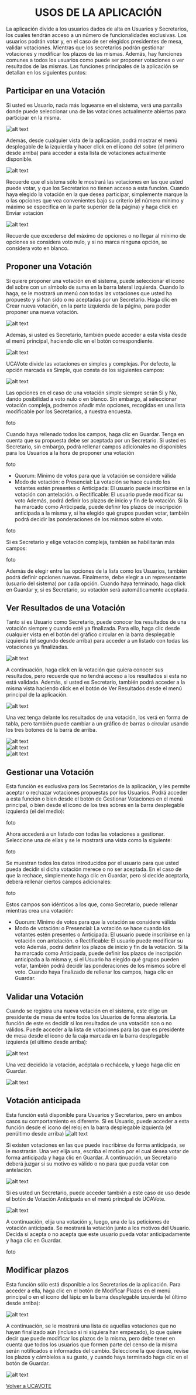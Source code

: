 <h1 align="center">USOS DE LA APLICACIÓN</h1>

La aplicación divide a los usuarios dados de alta en Usuarios y Secretarios, los cuales tendrán acceso a un número de funcionalidades exclusivas. Los usuarios podrán votar y, en el caso de ser elegidos presidentes de mesa, validar votaciones. Mientras que los secretarios podrán gestionar votaciones y modificar los plazos de las mismas. Además, hay funciones comunes a todos los usuarios como puede ser proponer votaciones o ver resultados de las mismas. Las funciones principales de la aplicación se detallan en los siguientes puntos:

## Participar en una Votación
Si usted es Usuario, nada más loguearse en el sistema, verá una pantalla donde puede seleccionar una de las votaciones actualmente abiertas para participar en la misma.

![alt text](imagenes_manual/ParticiparVotacion/Votar1.png) 

Además, desde cualquier vista de la aplicación, podrá mostrar el menú desplegable de la izquierda y hacer click en el icono del sobre (el primero desde arriba) para acceder a esta lista de votaciones actualmente disponible.

![alt text](imagenes_manual/ParticiparVotacion/Votar2.png) 

Recuerde que el sistema sólo le mostrará las votaciones en las que usted puede votar, y que los Secretarios no tienen acceso a esta función. Cuando haya elegido la votación en la que desea participar, simplemente marque la o las opciones que vea convenientes bajo su criterio (el número mínimo y máximo se especifica en la parte superior de la página) y haga click en Enviar votación

![alt text](imagenes_manual/ParticiparVotacion/Votar3.png)

Recuerde que excederse del máximo de opciones o no llegar al mínimo de opciones se considera voto nulo, y si no marca ninguna opción, se considera voto en blanco.

## Proponer una Votación
Si quiere proponer una votación en el sistema, puede seleccionar el icono del sobre con un símbolo de suma en la barra lateral izquierda. Cuando lo haga, se le mostrará un menú con todas las votaciones que usted ha propuesto y si han sido o no aceptadas por un Secretario. Haga clic en Crear nueva votación, en la parte izquierda de la página, para poder proponer una nueva votación.

![alt text](imagenes_manual/ProponerVotacion/Proponer1.png)  

Además, si usted es Secretario, también puede acceder a esta vista desde el menú principal, haciendo clic en el botón correspondiente.

![alt text](imagenes_manual/ProponerVotacion/Proponer2.png)  

UCAVote divide las votaciones en simples y complejas. Por defecto, la opción marcada es Simple, que consta de los siguientes campos:

![alt text](imagenes_manual/ProponerVotacion/Proponer3.png)

Las opciones en el caso de una votación simple siempre serán Si y No, dando posibilidad a voto nulo o en blanco. Sin embargo, al seleccionar votación compleja, podremos añadir más opciones, recogidas en una lista modificable por los Secretarios, a nuestra encuesta.

foto

Cuando haya rellenado todos los campos, haga clic en Guardar. Tenga en cuenta que su propuesta debe ser aceptada por un Secretario.
Si usted es Secretario, sin embargo, podrá rellenar campos adicionales no disponibles para los Usuarios a la hora de proponer una votación

foto

-	Quorum: Mínimo de votos para que la votación se considere válida
-	Modo de votación:
o	Presencial: La votación se hace cuando los votantes estén presentes
o	Anticipada: El usuario puede inscribirse en la votación con antelación.
o	Rectificable: El usuario puede modificar su voto
Además, podrá definir los plazos de inicio y fin de la votación. Si la ha marcado como Anticipada, puede definir los plazos de inscripción anticipada a la misma y, si ha elegido qué grupos pueden votar, también podrá decidir las ponderaciones de los mismos sobre el voto.

foto

Si es Secretario y elige votación compleja, también se habilitarán más campos:

foto

Además de elegir entre las opciones de la lista como los Usuarios, también podrá definir opciones nuevas. Finalmente, debe elegir a un representante (usuario del sistema) por cada opción. Cuando haya terminado, haga click en Guardar y, si es Secretario, su votación será automáticamente aceptada.


## Ver Resultados de una Votación
Tanto si es Usuario como Secretario, puede conocer los resultados de una votación siempre y cuando esté ya finalizada. Para ello, haga clic desde cualquier vista en el botón del gráfico circular en la barra desplegable izquierda (el segundo desde arriba) para acceder a un listado con todas las votaciones ya finalizadas.

![alt text](imagenes_manual/VerResultados/VerResultados1.png)  

A continuación, haga click en la votación que quiera conocer sus resultados, pero recuerde que no tendrá acceso a los resultados si esta no está validada.
Además, si usted es Secretario, también podrá acceder a la misma vista haciendo click en el botón de Ver Resultados desde el menú principal de la aplicación.

![alt text](imagenes_manual/VerResultados/VerResultados2.png)  

Una vez tenga delante los resultados de una votación, los verá en forma de tabla, pero también puede cambiar a un gráfico de barras o circular usando los tres botones de la barra de arriba.

![alt text](imagenes_manual/VerResultados/VerResultados3.png)  
![alt text](imagenes_manual/VerResultados/VerResultados4.png)  
![alt text](imagenes_manual/VerResultados/VerResultados5.png)  

## Gestionar una Votación
Esta función es exclusiva para los Secretarios de la aplicación, y les permite aceptar o rechazar votaciones propuestas por los Usuarios. Podrá acceder a esta función o bien desde el botón de Gestionar Votaciones en el menú principal, o bien desde el icono de los tres sobres en la barra desplegable izquierda (el del medio):

foto

Ahora accederá a un listado con todas las votaciones a gestionar. Seleccione una de ellas y se le mostrará una vista como la siguiente:

foto

Se muestran todos los datos introducidos por el usuario para que usted pueda decidir si dicha votación merece o no ser aceptada. En el caso de que la rechace, simplemente haga clic en Guardar, pero si decide aceptarla, deberá rellenar ciertos campos adicionales:

foto

Estos campos son idénticos a los que, como Secretario, puede rellenar mientras crea una votación:
-	Quorum: Mínimo de votos para que la votación se considere válida
-	Modo de votación:
o	Presencial: La votación se hace cuando los votantes estén presentes
o	Anticipada: El usuario puede inscribirse en la votación con antelación.
o	Rectificable: El usuario puede modificar su voto
Además, podrá definir los plazos de inicio y fin de la votación. Si la ha marcado como Anticipada, puede definir los plazos de inscripción anticipada a la misma y, si el Usuario ha elegido qué grupos pueden votar, también podrá decidir las ponderaciones de los mismos sobre el voto.
Cuando haya finalizado de rellenar los campos, haga clic en Guardar.


## Validar una Votación
Cuando se registra una nueva votación en el sistema, este elige un presidente de mesa de entre todos los Usuarios de forma aleatoria. La función de este es decidir si los resultados de una votación son o no válidos. Puede acceder a la lista de votaciones para las que es presidente de mesa desde el icono de la caja marcada en la barra desplegable izquierda (el último desde arriba):
 
![alt text](imagenes_manual/ValidarVotacion/Validar1.png) 

Una vez decidida la votación, acéptala o rechácela, y luego haga clic en Guardar.

![alt text](imagenes_manual/ValidarVotacion/Validar2.png)   

## Votación anticipada
Esta función está disponible para Usuarios y Secretarios, pero en ambos casos su comportamiento es diferente. Si es Usuario, puede acceder a esta función desde el icono del reloj en la barra desplegable izquierda (el penúltimo desde arriba)
![alt text](imagenes_manual/VotacionAnticipada/Anticipada1.png)

Si existen votaciones en las que puede inscribirse de forma anticipada, se le mostrarán. Una vez elija una, escriba el motivo por el cual desea votar de forma anticipada y haga clic en Guardar. A continuación, un Secretario deberá juzgar si su motivo es válido o no para que pueda votar con antelación.

![alt text](imagenes_manual/VotacionAnticipada/Anticipada2.png)  

Si es usted un Secretario, puede acceder también a este caso de uso desde el botón de Votación Anticipada en el menú principal de UCAVote.

![alt text](imagenes_manual/VotacionAnticipada/Anticipada3.png)  

A continuación, elija una votación y, luego, una de las peticiones de votación anticipada. Se mostrará la votación junto a los motivos del Usuario. Decida si acepta o no acepta que este usuario pueda votar anticipadamente y haga clic en Guardar.

foto


## Modificar plazos
Esta función sólo está disponible a los Secretarios de la aplicación. Para acceder a ella, haga clic en el botón de Modificar Plazos en el menú principal o en el icono del lápiz en la barra desplegable izquierda (el último desde arriba):

![alt text](imagenes_manual/ModificarPlazos/Modificar1.png)

A continuación, se le mostrará una lista de aquellas votaciones que no hayan finalizado aún (incluso si ni siquiera han empezado), lo que quiere decir que puede modificar los plazos de la misma, pero debe tener en cuenta que todos los usuarios que formen parte del censo de la misma serán notificados e informados del cambio.
Seleccione la que desee, revise los plazos y cámbielos a su gusto, y cuando haya terminado haga clic en el botón de Guardar.


![alt text](imagenes_manual/ModificarPlazos/Modificar2.png)  

<a href="https://ucavote.000webhostapp.com/"> Volver a UCAVOTE</a>
